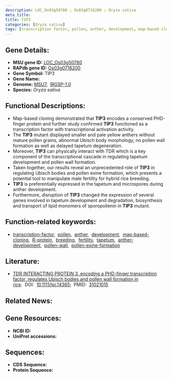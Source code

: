 ```yaml
---
description: LOC_Os03g50780 ; Os03g0716200 ; Oryza sativa
meta_title:
title: TIP3
categories: [Oryza sativa]
tags: [transcription factor, pollen, anther, development, map-based cloning, R protein, breeding, fertility, tapetum, anther development, pollen wall, pollen exine formation]
---
```


## Gene Details:
- **MSU gene ID:** [LOC_Os03g50780](http://rice.uga.edu/cgi-bin/ORF_infopage.cgi?orf=LOC_Os03g50780)  
- **RAPdb gene ID:** [Os03g0716200](https://rapdb.dna.affrc.go.jp/locus/?name=Os03g0716200)  
- **Gene Symbol:** TIP3
- **Gene Name:**
- **Genome:**  [MSU7](http://rice.uga.edu/),&nbsp;&nbsp;[IRGSP-1.0](https://rapdb.dna.affrc.go.jp/download/irgsp1.html)
- **Species:** *Oryza sativa*

## Functional Descriptions:
   - Map-based cloning demonstrated that **TIP3** encodes a conserved PHD-finger protein and further study confirmed **TIP3** functioned as a transcription factor with transcriptional activation activity.
   - The **TIP3** mutant displayed smaller and pale yellow anthers without mature pollen grains, abnormal Ubisch body morphology, no pollen wall formation as well as delayed tapetum degeneration.
   - Moreover, **TIP3** can physically interact with TDR which is a key component of the transcriptional cascade in regulating tapetum development and pollen wall formation.
   - Taken together, our results reveal an unprecedented role of **TIP3** in regulating Ubisch bodies and pollen exine formation, which presents a potential tool to manipulate male fertility for hybrid rice breeding.
   - **TIP3** is preferentially expressed in the tapetum and microspores during anther development.
   - Furthermore, disruption of **TIP3** changed the expression of several genes involved in tapetum development and degradation, biosynthesis and transport of lipid monomers of sporopollenin in **TIP3** mutant.

## Function-related keywords:
   - [transcription-factor](/tags/transcription-factor/),&nbsp;&nbsp;[pollen](/tags/pollen/),&nbsp;&nbsp;[anther](/tags/anther/),&nbsp;&nbsp;[development](/tags/development/),&nbsp;&nbsp;[map-based-cloning](/tags/map-based-cloning/),&nbsp;&nbsp;[R-protein](/tags/R-protein/),&nbsp;&nbsp;[breeding](/tags/breeding/),&nbsp;&nbsp;[fertility](/tags/fertility/),&nbsp;&nbsp;[tapetum](/tags/tapetum/),&nbsp;&nbsp;[anther-development](/tags/anther-development/),&nbsp;&nbsp;[pollen-wall](/tags/pollen-wall/),&nbsp;&nbsp;[pollen-exine-formation](/tags/pollen-exine-formation/)

## Literature:
   - [TDR INTERACTING PROTEIN 3, encoding a PHD-finger transcription factor, regulates Ubisch bodies and pollen wall formation in rice](https://www.doi.org/10.1111/tpj.14365).&nbsp;&nbsp;DOI:&nbsp;&nbsp;[10.1111/tpj.14365](https://www.doi.org/10.1111/tpj.14365);&nbsp;&nbsp;PMID:&nbsp;&nbsp;[31021015](https://pubmed.ncbi.nlm.nih.gov/31021015/)

## Related News:

## Gene Resources:
- **NCBI ID:**  []()
- **UniProt accessions:** [](https://www.uniprot.org/uniprotkb//entry)

## Sequences:
- **CDS Sequence:**
- **Protein Sequence:**
